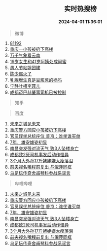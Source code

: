 <div align="center"><h2>实时热搜榜</h2><h4>2024-04-01 11:36:01</h4></div>

> 微博  

1. [81192](https://s.weibo.com/weibo?q=81192&t=31&band_rank=1&Refer=top)<br />
2. [重庆一小孩被扔下高楼](https://s.weibo.com/weibo?q=%23%E9%87%8D%E5%BA%86%E4%B8%80%E5%B0%8F%E5%AD%A9%E8%A2%AB%E6%89%94%E4%B8%8B%E9%AB%98%E6%A5%BC%23&t=31&band_rank=2&Refer=top)<br />
3. [万千气象看云南](https://s.weibo.com/weibo?q=%23%E4%B8%87%E5%8D%83%E6%B0%94%E8%B1%A1%E7%9C%8B%E4%BA%91%E5%8D%97%23&t=31&band_rank=3&Refer=top)<br />
4. [19岁女生和41岁阿姨处成闺蜜](https://s.weibo.com/weibo?q=%2319%E5%B2%81%E5%A5%B3%E7%94%9F%E5%92%8C41%E5%B2%81%E9%98%BF%E5%A7%A8%E5%A4%84%E6%88%90%E9%97%BA%E8%9C%9C%23&t=31&band_rank=4&Refer=top)<br />
5. [愚人节站姐团建](https://s.weibo.com/weibo?q=%23%E6%84%9A%E4%BA%BA%E8%8A%82%E7%AB%99%E5%A7%90%E5%9B%A2%E5%BB%BA%23&t=31&band_rank=5&Refer=top)<br />
6. [陈少熙火了](https://s.weibo.com/weibo?q=%E9%99%88%E5%B0%91%E7%86%99%E7%81%AB%E4%BA%86&t=31&band_rank=6&Refer=top)<br />
7. [乳腺增生真是豆浆惹的祸吗](https://s.weibo.com/weibo?q=%23%E4%B9%B3%E8%85%BA%E5%A2%9E%E7%94%9F%E7%9C%9F%E6%98%AF%E8%B1%86%E6%B5%86%E6%83%B9%E7%9A%84%E7%A5%B8%E5%90%97%23&t=31&band_rank=7&Refer=top)<br />
8. [宁静吐槽李菲儿](https://s.weibo.com/weibo?q=%E5%AE%81%E9%9D%99%E5%90%90%E6%A7%BD%E6%9D%8E%E8%8F%B2%E5%84%BF&t=31&band_rank=8&Refer=top)<br />
9. [成都迈巴赫肇事司机已被控制](https://s.weibo.com/weibo?q=%23%E6%88%90%E9%83%BD%E8%BF%88%E5%B7%B4%E8%B5%AB%E8%82%87%E4%BA%8B%E5%8F%B8%E6%9C%BA%E5%B7%B2%E8%A2%AB%E6%8E%A7%E5%88%B6%23&t=31&band_rank=9&Refer=top)<br />

> 知乎  


> 百度  

1. [未来之城见未来](https://www.baidu.com/s?wd=%E6%9C%AA%E6%9D%A5%E4%B9%8B%E5%9F%8E%E8%A7%81%E6%9C%AA%E6%9D%A5&sa=fyb_news&rsv_dl=fyb_news)<br />
2. [重庆警方回应小孩被扔下高楼](https://www.baidu.com/s?wd=%E9%87%8D%E5%BA%86%E8%AD%A6%E6%96%B9%E5%9B%9E%E5%BA%94%E5%B0%8F%E5%AD%A9%E8%A2%AB%E6%89%94%E4%B8%8B%E9%AB%98%E6%A5%BC&sa=fyb_news&rsv_dl=fyb_news)<br />
3. [官员误坐总统座位 普京：谁坐谁买单](https://www.baidu.com/s?wd=%E5%AE%98%E5%91%98%E8%AF%AF%E5%9D%90%E6%80%BB%E7%BB%9F%E5%BA%A7%E4%BD%8D+%E6%99%AE%E4%BA%AC%EF%BC%9A%E8%B0%81%E5%9D%90%E8%B0%81%E4%B9%B0%E5%8D%95&sa=fyb_news&rsv_dl=fyb_news)<br />
4. [7年，雄安雄姿初显](https://www.baidu.com/s?wd=7%E5%B9%B4%EF%BC%8C%E9%9B%84%E5%AE%89%E9%9B%84%E5%A7%BF%E5%88%9D%E6%98%BE&sa=fyb_news&rsv_dl=fyb_news)<br />
5. [南昌突发强对流天气 致3人坠楼身亡](https://www.baidu.com/s?wd=%E5%8D%97%E6%98%8C%E7%AA%81%E5%8F%91%E5%BC%BA%E5%AF%B9%E6%B5%81%E5%A4%A9%E6%B0%94+%E8%87%B43%E4%BA%BA%E5%9D%A0%E6%A5%BC%E8%BA%AB%E4%BA%A1&sa=fyb_news&rsv_dl=fyb_news)<br />
6. [成都致2死司机事发后动作怪异](https://www.baidu.com/s?wd=%E6%88%90%E9%83%BD%E8%87%B42%E6%AD%BB%E5%8F%B8%E6%9C%BA%E4%BA%8B%E5%8F%91%E5%90%8E%E5%8A%A8%E4%BD%9C%E6%80%AA%E5%BC%82&sa=fyb_news&rsv_dl=fyb_news)<br />
7. [3个月大外孙17斤姥姥嫌太瘦落泪](https://www.baidu.com/s?wd=3%E4%B8%AA%E6%9C%88%E5%A4%A7%E5%A4%96%E5%AD%9917%E6%96%A4%E5%A7%A5%E5%A7%A5%E5%AB%8C%E5%A4%AA%E7%98%A6%E8%90%BD%E6%B3%AA&sa=fyb_news&rsv_dl=fyb_news)<br />
8. [前央视名嘴程前复出 与倪萍同框](https://www.baidu.com/s?wd=%E5%89%8D%E5%A4%AE%E8%A7%86%E5%90%8D%E5%98%B4%E7%A8%8B%E5%89%8D%E5%A4%8D%E5%87%BA+%E4%B8%8E%E5%80%AA%E8%90%8D%E5%90%8C%E6%A1%86&sa=fyb_news&rsv_dl=fyb_news)<br />
9. [乌足坛传奇舍甫琴科参战系谣言](https://www.baidu.com/s?wd=%E4%B9%8C%E8%B6%B3%E5%9D%9B%E4%BC%A0%E5%A5%87%E8%88%8D%E7%94%AB%E7%90%B4%E7%A7%91%E5%8F%82%E6%88%98%E7%B3%BB%E8%B0%A3%E8%A8%80&sa=fyb_news&rsv_dl=fyb_news)<br />

> 哔哩哔哩  

1. [未来之城见未来](https://www.baidu.com/s?wd=%E6%9C%AA%E6%9D%A5%E4%B9%8B%E5%9F%8E%E8%A7%81%E6%9C%AA%E6%9D%A5&sa=fyb_news&rsv_dl=fyb_news)<br />
2. [重庆警方回应小孩被扔下高楼](https://www.baidu.com/s?wd=%E9%87%8D%E5%BA%86%E8%AD%A6%E6%96%B9%E5%9B%9E%E5%BA%94%E5%B0%8F%E5%AD%A9%E8%A2%AB%E6%89%94%E4%B8%8B%E9%AB%98%E6%A5%BC&sa=fyb_news&rsv_dl=fyb_news)<br />
3. [官员误坐总统座位 普京：谁坐谁买单](https://www.baidu.com/s?wd=%E5%AE%98%E5%91%98%E8%AF%AF%E5%9D%90%E6%80%BB%E7%BB%9F%E5%BA%A7%E4%BD%8D+%E6%99%AE%E4%BA%AC%EF%BC%9A%E8%B0%81%E5%9D%90%E8%B0%81%E4%B9%B0%E5%8D%95&sa=fyb_news&rsv_dl=fyb_news)<br />
4. [7年，雄安雄姿初显](https://www.baidu.com/s?wd=7%E5%B9%B4%EF%BC%8C%E9%9B%84%E5%AE%89%E9%9B%84%E5%A7%BF%E5%88%9D%E6%98%BE&sa=fyb_news&rsv_dl=fyb_news)<br />
5. [南昌突发强对流天气 致3人坠楼身亡](https://www.baidu.com/s?wd=%E5%8D%97%E6%98%8C%E7%AA%81%E5%8F%91%E5%BC%BA%E5%AF%B9%E6%B5%81%E5%A4%A9%E6%B0%94+%E8%87%B43%E4%BA%BA%E5%9D%A0%E6%A5%BC%E8%BA%AB%E4%BA%A1&sa=fyb_news&rsv_dl=fyb_news)<br />
6. [成都致2死司机事发后动作怪异](https://www.baidu.com/s?wd=%E6%88%90%E9%83%BD%E8%87%B42%E6%AD%BB%E5%8F%B8%E6%9C%BA%E4%BA%8B%E5%8F%91%E5%90%8E%E5%8A%A8%E4%BD%9C%E6%80%AA%E5%BC%82&sa=fyb_news&rsv_dl=fyb_news)<br />
7. [3个月大外孙17斤姥姥嫌太瘦落泪](https://www.baidu.com/s?wd=3%E4%B8%AA%E6%9C%88%E5%A4%A7%E5%A4%96%E5%AD%9917%E6%96%A4%E5%A7%A5%E5%A7%A5%E5%AB%8C%E5%A4%AA%E7%98%A6%E8%90%BD%E6%B3%AA&sa=fyb_news&rsv_dl=fyb_news)<br />
8. [前央视名嘴程前复出 与倪萍同框](https://www.baidu.com/s?wd=%E5%89%8D%E5%A4%AE%E8%A7%86%E5%90%8D%E5%98%B4%E7%A8%8B%E5%89%8D%E5%A4%8D%E5%87%BA+%E4%B8%8E%E5%80%AA%E8%90%8D%E5%90%8C%E6%A1%86&sa=fyb_news&rsv_dl=fyb_news)<br />
9. [乌足坛传奇舍甫琴科参战系谣言](https://www.baidu.com/s?wd=%E4%B9%8C%E8%B6%B3%E5%9D%9B%E4%BC%A0%E5%A5%87%E8%88%8D%E7%94%AB%E7%90%B4%E7%A7%91%E5%8F%82%E6%88%98%E7%B3%BB%E8%B0%A3%E8%A8%80&sa=fyb_news&rsv_dl=fyb_news)<br />
